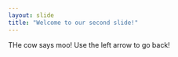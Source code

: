 ```yaml
---
layout: slide
title: "Welcome to our second slide!"
---
```

THe cow says moo!
Use the left arrow to go back!
